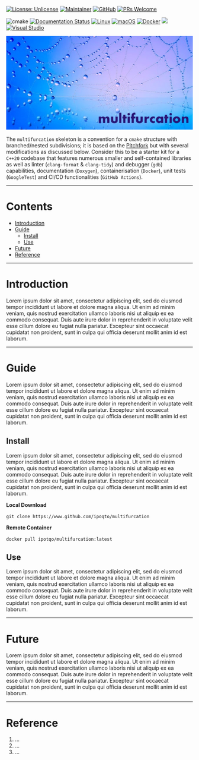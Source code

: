 [![License: Unlicense](https://img.shields.io/badge/license-unlicense-blue.svg)](http://unlicense.org/)
[![Maintainer](https://img.shields.io/badge/maintainer-ipoqto-blue)](https://www.github.com/ipoqto)
[![GitHub](https://badgen.net/badge/icon/github?icon=github&label)](https://github.com/ipoqto/multifurcation)
[![PRs Welcome](https://img.shields.io/badge/PRs-welcome-brightgreen.svg?style=flat-square)](http://makeapullrequest.com)

![cmake](https://github.com/ipotqo/multifurcation/actions/workflows/cmake.yml/badge.svg)
[![Documentation Status](https://readthedocs.org/projects/ansicolortags/badge/?version=latest)](https://ipotqo.github.io/multifurcation/)
[![Linux](https://svgshare.com/i/Zhy.svg)](https://svgshare.com/i/Zhy.svg)
[![macOS](https://svgshare.com/i/ZjP.svg)](https://svgshare.com/i/ZjP.svg)
[![Docker](https://badgen.net/badge/icon/docker?icon=docker&label)](https://docker.com/)
[<img src="https://img.shields.io/badge/dockerhub-image-orange.svg?logo=LOGO">](https://hub.docker.com)
[![Visual Studio](https://badgen.net/badge/icon/visualstudio?icon=visualstudio&label)](https://visualstudio.microsoft.com)


![multifurcation_banner](assets/multifurcation_banner.jpg)

The `multifurcation` skeleton is a convention for a `cmake` structure with branched/nested subdivisions; it is based on the [Pitchfork](https://github.com/vector-of-bool/pitchfork) but with several modifications as discussed below. Consider this to be a starter kit for a `C++20` codebase that features numerous smaller and self-contained libraries as well as linter (`clang-format` & `clang-tidy`) and debugger (`gdb`) capabilities, documentation (`Doxygen`), containerisation (`Docker`), unit tests (`GoogleTest`) and CI/CD functionalities (`GitHub Actions`).

---

# Contents

- [Introduction](#introduction)
- [Guide](#guide)
    - [Install](#install)
    - [Use](#use)
- [Future](#future)
- [Reference](#reference)

---

# Introduction

Lorem ipsum dolor sit amet, consectetur adipiscing elit, sed do eiusmod tempor incididunt ut labore et dolore magna aliqua. Ut enim ad minim veniam, quis nostrud exercitation ullamco laboris nisi ut aliquip ex ea commodo consequat. Duis aute irure dolor in reprehenderit in voluptate velit esse cillum dolore eu fugiat nulla pariatur. Excepteur sint occaecat cupidatat non proident, sunt in culpa qui officia deserunt mollit anim id est laborum.

---

# Guide

Lorem ipsum dolor sit amet, consectetur adipiscing elit, sed do eiusmod tempor incididunt ut labore et dolore magna aliqua. Ut enim ad minim veniam, quis nostrud exercitation ullamco laboris nisi ut aliquip ex ea commodo consequat. Duis aute irure dolor in reprehenderit in voluptate velit esse cillum dolore eu fugiat nulla pariatur. Excepteur sint occaecat cupidatat non proident, sunt in culpa qui officia deserunt mollit anim id est laborum.

## Install

Lorem ipsum dolor sit amet, consectetur adipiscing elit, sed do eiusmod tempor incididunt ut labore et dolore magna aliqua. Ut enim ad minim veniam, quis nostrud exercitation ullamco laboris nisi ut aliquip ex ea commodo consequat. Duis aute irure dolor in reprehenderit in voluptate velit esse cillum dolore eu fugiat nulla pariatur. Excepteur sint occaecat cupidatat non proident, sunt in culpa qui officia deserunt mollit anim id est laborum.

**Local Download**
```shell
git clone https://www.github.com/ipoqto/multifurcation
```

**Remote Container**
```
docker pull ipotqo/multifurcation:latest
```


## Use

Lorem ipsum dolor sit amet, consectetur adipiscing elit, sed do eiusmod tempor incididunt ut labore et dolore magna aliqua. Ut enim ad minim veniam, quis nostrud exercitation ullamco laboris nisi ut aliquip ex ea commodo consequat. Duis aute irure dolor in reprehenderit in voluptate velit esse cillum dolore eu fugiat nulla pariatur. Excepteur sint occaecat cupidatat non proident, sunt in culpa qui officia deserunt mollit anim id est laborum.

---

# Future

Lorem ipsum dolor sit amet, consectetur adipiscing elit, sed do eiusmod tempor incididunt ut labore et dolore magna aliqua. Ut enim ad minim veniam, quis nostrud exercitation ullamco laboris nisi ut aliquip ex ea commodo consequat. Duis aute irure dolor in reprehenderit in voluptate velit esse cillum dolore eu fugiat nulla pariatur. Excepteur sint occaecat cupidatat non proident, sunt in culpa qui officia deserunt mollit anim id est laborum.

---

# Reference

1. ...
2. ...
3. ...
